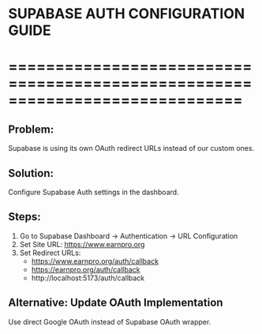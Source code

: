 # SUPABASE AUTH CONFIGURATION GUIDE

# =============================================================================

## Problem:

Supabase is using its own OAuth redirect URLs instead of our custom ones.

## Solution:

Configure Supabase Auth settings in the dashboard.

## Steps:

1. Go to Supabase Dashboard → Authentication → URL Configuration
2. Set Site URL: https://www.earnpro.org
3. Set Redirect URLs:
   - https://www.earnpro.org/auth/callback
   - https://earnpro.org/auth/callback
   - http://localhost:5173/auth/callback

## Alternative: Update OAuth Implementation

Use direct Google OAuth instead of Supabase OAuth wrapper.
